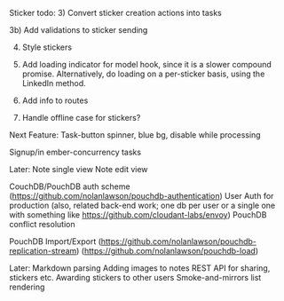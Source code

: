 Sticker todo:
3) Convert sticker creation actions into tasks

3b) Add validations to sticker sending

4) Style stickers

5) Add loading indicator for model hook, since it is a slower compound promise.
  Alternatively, do loading on a per-sticker basis, using the LinkedIn method.

6) Add info to routes

7) Handle offline case for stickers?

Next Feature:
Task-button spinner, blue bg, disable while processing

Signup/in ember-concurrency tasks

Later:
Note single view
Note edit view

CouchDB/PouchDB auth scheme
  (https://github.com/nolanlawson/pouchdb-authentication)
User Auth for production
  (also, related back-end work; one db per user or a single one with something like https://github.com/cloudant-labs/envoy)
PouchDB conflict resolution

PouchDB Import/Export (https://github.com/nolanlawson/pouchdb-replication-stream)
(https://github.com/nolanlawson/pouchdb-load)

Later:
Markdown parsing
Adding images to notes
REST API for sharing, stickers etc.
Awarding stickers to other users
Smoke-and-mirrors list rendering
